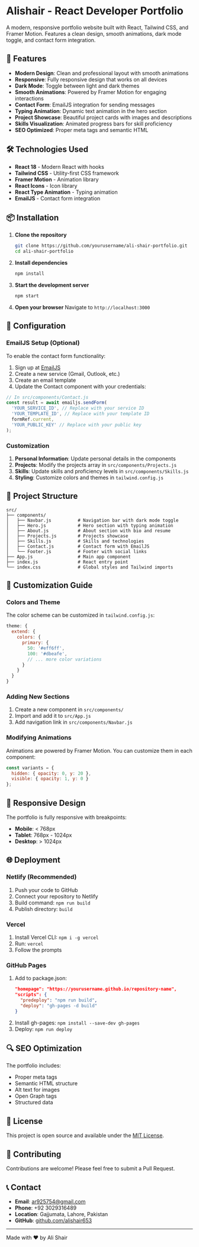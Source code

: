 # Alishair - React Developer Portfolio

A modern, responsive portfolio website built with React, Tailwind CSS, and Framer Motion. Features a clean design, smooth animations, dark mode toggle, and contact form integration.

## 🚀 Features

- **Modern Design**: Clean and professional layout with smooth animations
- **Responsive**: Fully responsive design that works on all devices
- **Dark Mode**: Toggle between light and dark themes
- **Smooth Animations**: Powered by Framer Motion for engaging interactions
- **Contact Form**: EmailJS integration for sending messages
- **Typing Animation**: Dynamic text animation in the hero section
- **Project Showcase**: Beautiful project cards with images and descriptions
- **Skills Visualization**: Animated progress bars for skill proficiency
- **SEO Optimized**: Proper meta tags and semantic HTML

## 🛠️ Technologies Used

- **React 18** - Modern React with hooks
- **Tailwind CSS** - Utility-first CSS framework
- **Framer Motion** - Animation library
- **React Icons** - Icon library
- **React Type Animation** - Typing animation
- **EmailJS** - Contact form integration

## 📦 Installation

1. **Clone the repository**
   ```bash
   git clone https://github.com/yourusername/ali-shair-portfolio.git
   cd ali-shair-portfolio
   ```

2. **Install dependencies**
   ```bash
   npm install
   ```

3. **Start the development server**
   ```bash
   npm start
   ```

4. **Open your browser**
   Navigate to `http://localhost:3000`

## 🔧 Configuration

### EmailJS Setup (Optional)

To enable the contact form functionality:

1. Sign up at [EmailJS](https://www.emailjs.com/)
2. Create a new service (Gmail, Outlook, etc.)
3. Create an email template
4. Update the Contact component with your credentials:

```javascript
// In src/components/Contact.js
const result = await emailjs.sendForm(
  'YOUR_SERVICE_ID', // Replace with your service ID
  'YOUR_TEMPLATE_ID', // Replace with your template ID
  formRef.current,
  'YOUR_PUBLIC_KEY' // Replace with your public key
);
```

### Customization

1. **Personal Information**: Update personal details in the components
2. **Projects**: Modify the projects array in `src/components/Projects.js`
3. **Skills**: Update skills and proficiency levels in `src/components/Skills.js`
4. **Styling**: Customize colors and themes in `tailwind.config.js`

## 📁 Project Structure

```
src/
├── components/
│   ├── Navbar.js          # Navigation bar with dark mode toggle
│   ├── Hero.js            # Hero section with typing animation
│   ├── About.js           # About section with bio and resume
│   ├── Projects.js        # Projects showcase
│   ├── Skills.js          # Skills and technologies
│   ├── Contact.js         # Contact form with EmailJS
│   └── Footer.js          # Footer with social links
├── App.js                 # Main app component
├── index.js               # React entry point
└── index.css              # Global styles and Tailwind imports
```

## 🎨 Customization Guide

### Colors and Theme

The color scheme can be customized in `tailwind.config.js`:

```javascript
theme: {
  extend: {
    colors: {
      primary: {
        50: '#eff6ff',
        100: '#dbeafe',
        // ... more color variations
      }
    }
  }
}
```

### Adding New Sections

1. Create a new component in `src/components/`
2. Import and add it to `src/App.js`
3. Add navigation link in `src/components/Navbar.js`

### Modifying Animations

Animations are powered by Framer Motion. You can customize them in each component:

```javascript
const variants = {
  hidden: { opacity: 0, y: 20 },
  visible: { opacity: 1, y: 0 }
};
```

## 📱 Responsive Design

The portfolio is fully responsive with breakpoints:
- **Mobile**: < 768px
- **Tablet**: 768px - 1024px
- **Desktop**: > 1024px

## 🌐 Deployment

### Netlify (Recommended)

1. Push your code to GitHub
2. Connect your repository to Netlify
3. Build command: `npm run build`
4. Publish directory: `build`

### Vercel

1. Install Vercel CLI: `npm i -g vercel`
2. Run: `vercel`
3. Follow the prompts

### GitHub Pages

1. Add to package.json:
   ```json
   "homepage": "https://yourusername.github.io/repository-name",
   "scripts": {
     "predeploy": "npm run build",
     "deploy": "gh-pages -d build"
   }
   ```
2. Install gh-pages: `npm install --save-dev gh-pages`
3. Deploy: `npm run deploy`

## 🔍 SEO Optimization

The portfolio includes:
- Proper meta tags
- Semantic HTML structure
- Alt text for images
- Open Graph tags
- Structured data

## 📄 License

This project is open source and available under the [MIT License](LICENSE).

## 🤝 Contributing

Contributions are welcome! Please feel free to submit a Pull Request.

## 📞 Contact

- **Email**: ar925754@gmail.com
- **Phone**: +92 3029316489
- **Location**: Gajjumata, Lahore, Pakistan
- **GitHub**: [github.com/alishair653](https://github.com/alishair653)

---

Made with ❤️ by Ali Shair 